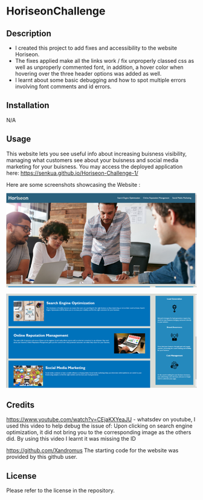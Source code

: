 # HoriseonChallenge

## Description

- I created this project to add fixes and accessibility to the website Horiseon.
- The fixes applied make all the links work / fix unproperly classed css as well as unproperly commented font, in addition, a hover color when hovering over the three header options was added as well.
- I learnt about some basic debugging and how to spot multiple errors involving font comments and id errors.

## Installation

N/A

## Usage

This website lets you see useful info about increasing buisness visibility, managing what customers see about your buisness and social media marketing for your buisness. You may access the deployed application here: https://senkua.github.io/Horiseon-Challenge-1/ 

Here are some screenshots showcasing the Website :

![Horiseon](assets/images/Horiseon1.png)

![Horiseon2](assets/images/Horiseon2.png)

## Credits

https://www.youtube.com/watch?v=CEjaKXYeaJU - whatsdev on youtube, I used this video to help debug the issue of: Upon clicking on search engine optimization, it did not bring you to the corresponding image as the others did. By using this video I learnt it was missing the ID

https://github.com/Xandromus The starting code for the website was provided by this github user. 


## License

Please refer to the license in the repository. 
